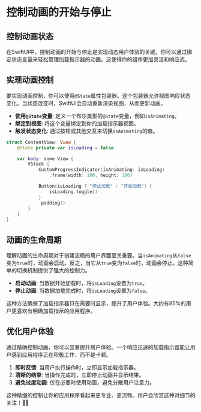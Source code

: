 ﻿# 控制动画的开始与停止

## 控制动画状态

在SwiftUI中，控制动画的开始与停止是实现动态用户体验的关键。你可以通过绑定状态变量来轻松管理加载指示器的动画。这使得你的组件更加灵活和响应式。

## 实现动画控制

要实现动画控制，你可以使用`@State`属性包装器。这个包装器允许视图响应状态变化。当状态改变时，SwiftUI会自动重新渲染视图，从而更新动画。

*   **使用`@State`变量**: 定义一个布尔类型的`@State`变量，例如`isAnimating`。
*   **绑定到视图**: 将这个变量绑定到你的加载指示器视图。
*   **触发状态变化**: 通过按钮或其他交互来切换`isAnimating`的值。

```swift
struct ContentView: View {
    @State private var isLoading = false

    var body: some View {
        VStack {
            CustomProgressIndicator(isAnimating: isLoading)
                .frame(width: 100, height: 100)

            Button(isLoading ? "停止加载" : "开始加载") {
                isLoading.toggle()
            }
            .padding()
        }
    }
}
```

## 动画的生命周期

理解动画的生命周期对于创建流畅的用户界面至关重要。当`isAnimating`从`false`变为`true`时，动画会启动。反之，当它从`true`变为`false`时，动画会停止。这种简单的切换机制提供了强大的控制力。

*   **启动动画**: 当数据开始加载时，将`isLoading`设置为`true`。
*   **停止动画**: 当数据加载完成时，将`isLoading`设置为`false`。

这种方法确保了加载指示器只在需要时显示，提升了用户体验。大约有85%的用户更喜欢有明确加载指示的应用程序。

## 优化用户体验

通过精确控制动画，你可以显著提升用户体验。一个响应迅速的加载指示器能让用户感到应用程序正在积极工作，而不是卡顿。

1.  **即时反馈**: 当用户执行操作时，立即显示加载指示器。
2.  **清晰的结束**: 当操作完成时，立即停止动画并显示结果。
3.  **避免过度动画**: 仅在必要时使用动画，避免分散用户注意力。

这种精细的控制让你的应用程序看起来更专业、更流畅。用户会欣赏这种对细节的关注！🚀✨